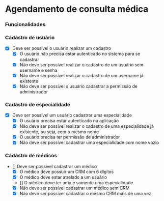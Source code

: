 # Agendamento de consulta médica

### **Funcionalidades**

### **Cadastro de usuário**

- [x] Deve ser possível o usuário realizar um cadastro
  - [x] O usuário não precisa estar autenticado no sistema para se cadastrar
  - [x] Não deve ser possível realizar o cadastro de um usuário sem username e senha
  - [x] Não deve ser possível realizar o cadastro de um username já existente
  - [x] Não deve ser possível o usuário cadastrar a permissão de administrador

### **Cadastro de especialidade**

- [x] Deve ser possível um usuário cadastrar uma especialidade
  - [x] O usuário precisa estar autenticado na aplicação
  - [x] Não deve ser possível realizar o cadastro de uma especialidade já existente, ou seja, com o mesmo nome
  - [x] O usuário precisa ter permissão de administrador
  - [x] Não deve ser possível cadastrar uma especialidade com nome vazio

### **Cadastro de médicos**

- [] Deve ser possível cadastrar um médico
  - [x] O médico deve possuir um CRM com 6 dígitos
  - [x] O médico deve estar atrelado a um usuário
  - [] O médico deve ter uma e somente uma especialidade
  - [x] Não deve ser possível cadastrar um médico sem CRM
  - [x] Não deve ser possível cadastrar o mesmo CRM mais de uma vez

